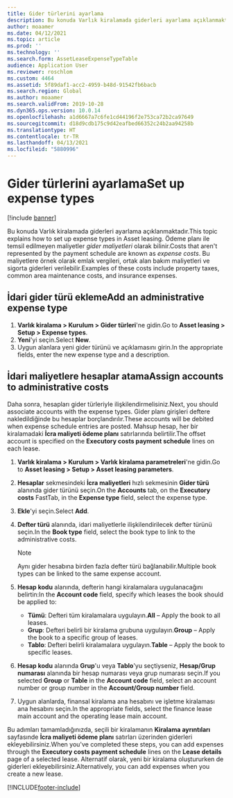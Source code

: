 ```yaml
---
title: Gider türlerini ayarlama
description: Bu konuda Varlık kiralamada giderleri ayarlama açıklanmaktadır.
author: moaamer
ms.date: 04/12/2021
ms.topic: article
ms.prod: ''
ms.technology: ''
ms.search.form: AssetLeaseExpenseTypeTable
audience: Application User
ms.reviewer: roschlom
ms.custom: 4464
ms.assetid: 5f89daf1-acc2-4959-b48d-91542fb6bacb
ms.search.region: Global
ms.author: moaamer
ms.search.validFrom: 2019-10-28
ms.dyn365.ops.version: 10.0.14
ms.openlocfilehash: a1d6667a7c6fe1cd44196f2e753ca72b2ca97649
ms.sourcegitcommit: d18d9cdb175c9d42eafbed66352c24b2aa94258b
ms.translationtype: HT
ms.contentlocale: tr-TR
ms.lasthandoff: 04/13/2021
ms.locfileid: "5880996"
---
```

# <a name="set-up-expense-types"></a><span data-ttu-id="268e3-103">Gider türlerini ayarlama</span><span class="sxs-lookup"><span data-stu-id="268e3-103">Set up expense types</span></span>

[!include [banner](../includes/banner.md)]

<span data-ttu-id="268e3-104">Bu konuda Varlık kiralamada giderleri ayarlama açıklanmaktadır.</span><span class="sxs-lookup"><span data-stu-id="268e3-104">This topic explains how to set up expense types in Asset leasing.</span></span> <span data-ttu-id="268e3-105">Ödeme planı ile temsil edilmeyen maliyetler *gider maliyetleri* olarak bilinir.</span><span class="sxs-lookup"><span data-stu-id="268e3-105">Costs that aren't represented by the payment schedule are known as *expense costs*.</span></span> <span data-ttu-id="268e3-106">Bu maliyetlere örnek olarak emlak vergileri, ortak alan bakım maliyetleri ve sigorta giderleri verilebilir.</span><span class="sxs-lookup"><span data-stu-id="268e3-106">Examples of these costs include property taxes, common area maintenance costs, and insurance expenses.</span></span>

## <a name="add-an-administrative-expense-type"></a><span data-ttu-id="268e3-107">İdari gider türü ekleme</span><span class="sxs-lookup"><span data-stu-id="268e3-107">Add an administrative expense type</span></span>

1. <span data-ttu-id="268e3-108">**Varlık kiralama \> Kurulum \> Gider türleri**'ne gidin.</span><span class="sxs-lookup"><span data-stu-id="268e3-108">Go to **Asset leasing \> Setup \> Expense types**.</span></span>
2. <span data-ttu-id="268e3-109">**Yeni**'yi seçin.</span><span class="sxs-lookup"><span data-stu-id="268e3-109">Select **New**.</span></span>
3. <span data-ttu-id="268e3-110">Uygun alanlara yeni gider türünü ve açıklamasını girin.</span><span class="sxs-lookup"><span data-stu-id="268e3-110">In the appropriate fields, enter the new expense type and a description.</span></span>

## <a name="assign-accounts-to-administrative-costs"></a><span data-ttu-id="268e3-111">İdari maliyetlere hesaplar atama</span><span class="sxs-lookup"><span data-stu-id="268e3-111">Assign accounts to administrative costs</span></span>

<span data-ttu-id="268e3-112">Daha sonra, hesapları gider türleriyle ilişkilendirmelisiniz.</span><span class="sxs-lookup"><span data-stu-id="268e3-112">Next, you should associate accounts with the expense types.</span></span> <span data-ttu-id="268e3-113">Gider planı girişleri deftere nakledildiğinde bu hesaplar borçlandırılır.</span><span class="sxs-lookup"><span data-stu-id="268e3-113">These accounts will be debited when expense schedule entries are posted.</span></span> <span data-ttu-id="268e3-114">Mahsup hesap, her bir kiralamadaki **İcra maliyeti ödeme planı** satırlarında belirtilir.</span><span class="sxs-lookup"><span data-stu-id="268e3-114">The offset account is specified on the **Executory costs payment schedule** lines on each lease.</span></span>

1. <span data-ttu-id="268e3-115">**Varlık kiralama \> Kurulum \> Varlık kiralama parametreleri**'ne gidin.</span><span class="sxs-lookup"><span data-stu-id="268e3-115">Go to **Asset leasing \> Setup \> Asset leasing parameters**.</span></span>
2. <span data-ttu-id="268e3-116">**Hesaplar** sekmesindeki **İcra maliyetleri** hızlı sekmesinin **Gider türü** alanında gider türünü seçin.</span><span class="sxs-lookup"><span data-stu-id="268e3-116">On the **Accounts** tab, on the **Executory costs** FastTab, in the **Expense type** field, select the expense type.</span></span>
3. <span data-ttu-id="268e3-117">**Ekle**'yi seçin.</span><span class="sxs-lookup"><span data-stu-id="268e3-117">Select **Add**.</span></span>
4. <span data-ttu-id="268e3-118">**Defter türü** alanında, idari maliyetlerle ilişkilendirilecek defter türünü seçin.</span><span class="sxs-lookup"><span data-stu-id="268e3-118">In the **Book type** field, select the book type to link to the administrative costs.</span></span>

    > [!NOTE]
    > <span data-ttu-id="268e3-119">Aynı gider hesabına birden fazla defter türü bağlanabilir.</span><span class="sxs-lookup"><span data-stu-id="268e3-119">Multiple book types can be linked to the same expense account.</span></span>

5. <span data-ttu-id="268e3-120">**Hesap kodu** alanında, defterin hangi kiralamalara uygulanacağını belirtin:</span><span class="sxs-lookup"><span data-stu-id="268e3-120">In the **Account code** field, specify which leases the book should be applied to:</span></span>

    - <span data-ttu-id="268e3-121">**Tümü**: Defteri tüm kiralamalara uygulayın.</span><span class="sxs-lookup"><span data-stu-id="268e3-121">**All** – Apply the book to all leases.</span></span>
    - <span data-ttu-id="268e3-122">**Grup**: Defteri belirli bir kiralama grubuna uygulayın.</span><span class="sxs-lookup"><span data-stu-id="268e3-122">**Group** – Apply the book to a specific group of leases.</span></span>
    - <span data-ttu-id="268e3-123">**Tablo**: Defteri belirli kiralamalara uygulayın.</span><span class="sxs-lookup"><span data-stu-id="268e3-123">**Table** – Apply the book to specific leases.</span></span>

6. <span data-ttu-id="268e3-124">**Hesap kodu** alanında **Grup**'u veya **Tablo**'yu seçtiyseniz, **Hesap/Grup numarası** alanında bir hesap numarası veya grup numarası seçin.</span><span class="sxs-lookup"><span data-stu-id="268e3-124">If you selected **Group** or **Table** in the **Account code** field, select an account number or group number in the **Account/Group number** field.</span></span>
7. <span data-ttu-id="268e3-125">Uygun alanlarda, finansal kiralama ana hesabını ve işletme kiralaması ana hesabını seçin.</span><span class="sxs-lookup"><span data-stu-id="268e3-125">In the appropriate fields, select the finance lease main account and the operating lease main account.</span></span>

<span data-ttu-id="268e3-126">Bu adımları tamamladığınızda, seçili bir kiralamanın **Kiralama ayrıntıları** sayfasınde **İcra maliyeti ödeme planı** satırları üzerinden giderleri ekleyebilirsiniz.</span><span class="sxs-lookup"><span data-stu-id="268e3-126">When you've completed these steps, you can add expenses through the **Executory costs payment schedule** lines on the **Lease details** page of a selected lease.</span></span> <span data-ttu-id="268e3-127">Alternatif olarak, yeni bir kiralama oluştururken de giderleri ekleyebilirsiniz.</span><span class="sxs-lookup"><span data-stu-id="268e3-127">Alternatively, you can add expenses when you create a new lease.</span></span>


[!INCLUDE[footer-include](../../includes/footer-banner.md)]
